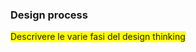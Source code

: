 ### Design process

<span style="background: yellow">Descrivere le varie fasi del design thinking</span>
